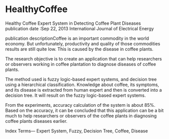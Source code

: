 # HealthyCoffee
Healthy Coffee
Expert System in Detecting Coffee Plant Diseases
publication date :Sep 22, 2013 International Journal of Electrical Energy

publication descriptionCoffee is an important commodity in the world economy. But unfortunately, productivity and quality of those commodities results are still quite low. This is caused by the disease in coffee plants. 

The research objective is to create an application that can help researchers or observers working in coffee plantation to diagnose diseases of coffee plants. 

The method used is fuzzy logic-based expert systems, and decision tree using a hierarchical classification. Knowledge about coffee, its symptoms, and its disease is extracted from human expert and then is converted into a decision tree. It will result on the fuzzy logic-based expert systems. 

From the experiments, accuracy calculation of the system is about 85%. Based on the accuracy, it can be concluded that this application can be a bit much to help researchers or observers of the coffee plants in diagnosing coffee plants diseases earlier. 

Index Terms— Expert System, Fuzzy, Decision Tree, Coffee, Disease
